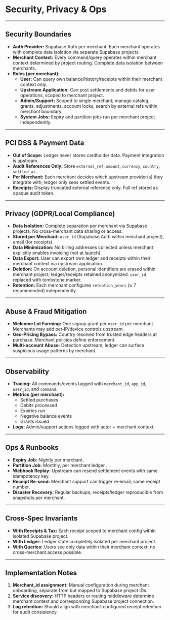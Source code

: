 # Security, Privacy & Ops

---

## Security Boundaries
- **Auth Provider:** Supabase Auth per merchant. Each merchant operates with complete data isolation via separate Supabase projects.
- **Merchant Context:** Every command/query operates within merchant context determined by project routing. Complete data isolation between merchants.
- **Roles (per merchant):**
  - **User:** Can query own balance/history/receipts within their merchant context only.
  - **Upstream Application:** Can post settlements and debits for user operations, scoped to merchant project.
  - **Admin/Support:** Scoped to single merchant; manage catalog, grants, adjustments, account locks, search by external refs within merchant boundary.
  - **System Jobs:** Expiry and partition jobs run per merchant project independently.

---

## PCI DSS & Payment Data
- **Out of Scope:** Ledger never stores cardholder data. Payment integration is upstream.
- **Audit References Only:** Store `external_ref`, `amount`, `currency`, `country`, `settled_at`.
- **Per Merchant:** Each merchant decides which upstream provider(s) they integrate with; ledger only sees settled events.
- **Receipts:** Display truncated external reference only. Full ref stored as opaque audit token.

---

## Privacy (GDPR/Local Compliance)
- **Data Isolation:** Complete separation per merchant via Supabase projects. No cross-merchant data sharing or access.
- **Stored per Merchant:** `user_id` (Supabase Auth within merchant project), email (for receipts).
- **Data Minimization:** No billing addresses collected unless merchant explicitly enables invoicing (not at launch).
- **Data Export:** User can export own ledger and receipts within their merchant context via upstream application.
- **Deletion:** On account deletion, personal identifiers are erased within merchant project; ledger/receipts retained anonymized. `user_id` replaced with tombstone marker.
- **Retention:** Each merchant configures `retention_years` (≥ 7 recommended) independently.

---

## Abuse & Fraud Mitigation
- **Welcome Lot Farming:** One signup grant per `user_id` per merchant. Merchants may add per‑IP/device controls upstream.
- **Geo‑Pricing Bypass:** Country resolved from trusted edge headers at purchase. Merchant policies define enforcement.
- **Multi‑account Abuse:** Detection upstream; ledger can surface suspicious usage patterns by merchant.

---

## Observability
- **Tracing:** All commands/events tagged with `merchant_id`, `app_id`, `user_id`, and `command`.
- **Metrics (per merchant):**
  - Settled purchases
  - Debits processed
  - Expiries run
  - Negative balance events
  - Grants issued
- **Logs:** Admin/support actions logged with actor + merchant context.

---

## Ops & Runbooks
- **Expiry Job:** Nightly per merchant.
- **Partition Job:** Monthly, per merchant ledger.
- **Webhook Replay:** Upstream can resend settlement events with same idempotency key.
- **Receipt Re‑send:** Merchant support can trigger re‑email; same receipt number.
- **Disaster Recovery:** Regular backups; receipts/ledger reproducible from snapshots per merchant.

---

## Cross‑Spec Invariants
- **With Receipts & Tax:** Each receipt scoped to merchant config within isolated Supabase project.
- **With Ledger:** Ledger state completely isolated per merchant project.
- **With Queries:** Users see only data within their merchant context; no cross-merchant access possible.

---

## Implementation Notes
1. **Merchant_id assignment:** Manual configuration during merchant onboarding, separate from but mapped to Supabase project IDs.
2. **Service discovery:** HTTP headers or routing middleware determine merchant context and corresponding Supabase project connection.
3. **Log retention:** Should align with merchant-configured receipt retention for audit consistency.

